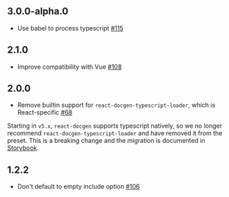 ## 3.0.0-alpha.0

- Use babel to process typescript [#115](https://github.com/storybookjs/presets/pull/115)

## 2.1.0

- Improve compatibility with Vue [#108](https://github.com/storybookjs/presets/pull/108)

## 2.0.0

- Remove builtin support for `react-docgen-typescript-loader`, which is React-specific [#68](https://github.com/storybookjs/presets/pull/68)

Starting in `v5.x`, `react-docgen` supports typescript natively, so we no longer recommend `react-docgen-typescript-loader` and have removed it from the preset. This is a breaking change and the migration is documented in [Storybook](https://github.com/storybookjs/storybook/blob/next/MIGRATION.md#react-prop-tables-with-typescript).

## 1.2.2

- Don't default to empty include option [#106](https://github.com/storybookjs/presets/pull/106)
